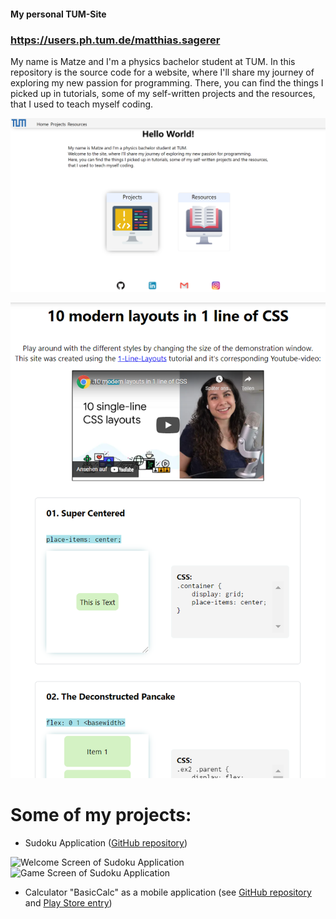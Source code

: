 #### My personal TUM-Site
### https://users.ph.tum.de/matthias.sagerer

My name is Matze and I'm a physics bachelor student at TUM.
In this repository is the source code for a website, where I'll share my journey of exploring my new passion for programming.
There, you can find the things I picked up in tutorials, some of my self-written projects and the resources, that I used to teach myself coding.

[![Screenshot of my TUM Homepage](assets/project_screenshots/tum_site_screenshots/TUM_Site_index_12_07_21.png "Screenshot index.html")](https://users.ph.tum.de/ge56cid/)

[![Screenshot of a CSS Tutorial](assets/project_screenshots/tum_site_screenshots/TUM_Site_tenCSSLayouts_12_07_21.png "Screenshot tenCSSLayouts.html")](https://users.ph.tum.de/ge56cid/HTML/tenCSSLayouts.html)


# Some of my projects:
- Sudoku Application ([GitHub repository](https://github.com/MatthiasSagerer/Sudoku-Pygame))

![Welcome Screen of Sudoku Application](assets/project_screenshots/sudoku_screenshots/Sudoku_welcome_screen.png "Sudoku Welcome Screen")
![Game Screen of Sudoku Application](assets/project_screenshots/sudoku_screenshots/Sudoku_game_screen.png "Sudoku Game Screen")


- Calculator "BasicCalc" as a mobile application (see [GitHub repository](https://github.com/MatthiasSagerer/BasicCalculatorApp) and [Play Store entry](https://play.google.com/store/apps/details?id=com.matze.taschenrechner))